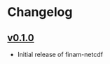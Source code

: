 # Changelog

## [v0.1.0]

* Initial release of finam-netcdf

[unpublished]: https://git.ufz.de/FINAM/finam-netcdf/-/compare/v0.1.0...main
[v0.1.0]: https://git.ufz.de/FINAM/finam-netcdf/-/commits/v0.1.0
